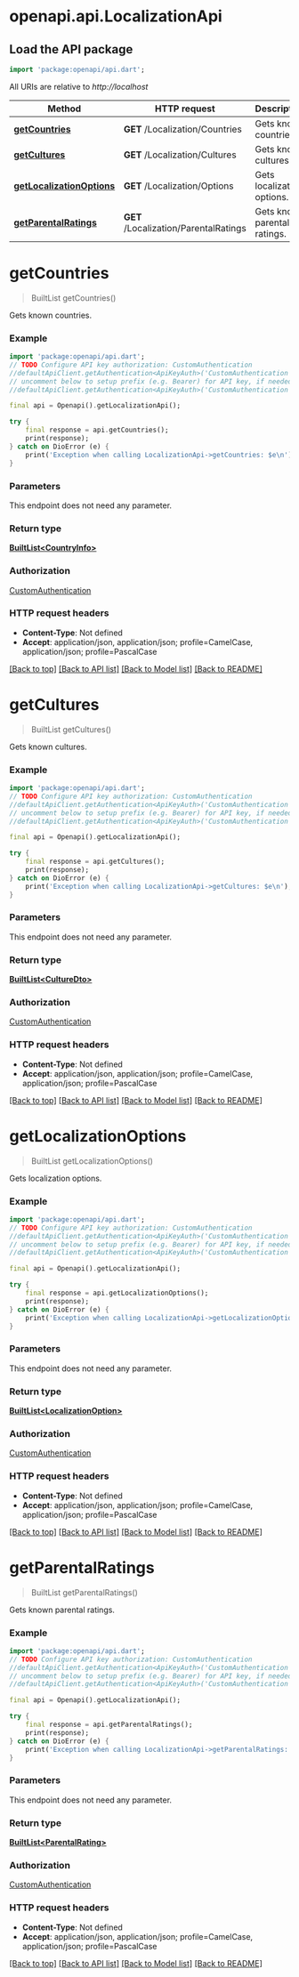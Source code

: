 # openapi.api.LocalizationApi

## Load the API package
```dart
import 'package:openapi/api.dart';
```

All URIs are relative to *http://localhost*

Method | HTTP request | Description
------------- | ------------- | -------------
[**getCountries**](LocalizationApi.md#getcountries) | **GET** /Localization/Countries | Gets known countries.
[**getCultures**](LocalizationApi.md#getcultures) | **GET** /Localization/Cultures | Gets known cultures.
[**getLocalizationOptions**](LocalizationApi.md#getlocalizationoptions) | **GET** /Localization/Options | Gets localization options.
[**getParentalRatings**](LocalizationApi.md#getparentalratings) | **GET** /Localization/ParentalRatings | Gets known parental ratings.


# **getCountries**
> BuiltList<CountryInfo> getCountries()

Gets known countries.

### Example
```dart
import 'package:openapi/api.dart';
// TODO Configure API key authorization: CustomAuthentication
//defaultApiClient.getAuthentication<ApiKeyAuth>('CustomAuthentication').apiKey = 'YOUR_API_KEY';
// uncomment below to setup prefix (e.g. Bearer) for API key, if needed
//defaultApiClient.getAuthentication<ApiKeyAuth>('CustomAuthentication').apiKeyPrefix = 'Bearer';

final api = Openapi().getLocalizationApi();

try {
    final response = api.getCountries();
    print(response);
} catch on DioError (e) {
    print('Exception when calling LocalizationApi->getCountries: $e\n');
}
```

### Parameters
This endpoint does not need any parameter.

### Return type

[**BuiltList&lt;CountryInfo&gt;**](CountryInfo.md)

### Authorization

[CustomAuthentication](../README.md#CustomAuthentication)

### HTTP request headers

 - **Content-Type**: Not defined
 - **Accept**: application/json, application/json; profile=CamelCase, application/json; profile=PascalCase

[[Back to top]](#) [[Back to API list]](../README.md#documentation-for-api-endpoints) [[Back to Model list]](../README.md#documentation-for-models) [[Back to README]](../README.md)

# **getCultures**
> BuiltList<CultureDto> getCultures()

Gets known cultures.

### Example
```dart
import 'package:openapi/api.dart';
// TODO Configure API key authorization: CustomAuthentication
//defaultApiClient.getAuthentication<ApiKeyAuth>('CustomAuthentication').apiKey = 'YOUR_API_KEY';
// uncomment below to setup prefix (e.g. Bearer) for API key, if needed
//defaultApiClient.getAuthentication<ApiKeyAuth>('CustomAuthentication').apiKeyPrefix = 'Bearer';

final api = Openapi().getLocalizationApi();

try {
    final response = api.getCultures();
    print(response);
} catch on DioError (e) {
    print('Exception when calling LocalizationApi->getCultures: $e\n');
}
```

### Parameters
This endpoint does not need any parameter.

### Return type

[**BuiltList&lt;CultureDto&gt;**](CultureDto.md)

### Authorization

[CustomAuthentication](../README.md#CustomAuthentication)

### HTTP request headers

 - **Content-Type**: Not defined
 - **Accept**: application/json, application/json; profile=CamelCase, application/json; profile=PascalCase

[[Back to top]](#) [[Back to API list]](../README.md#documentation-for-api-endpoints) [[Back to Model list]](../README.md#documentation-for-models) [[Back to README]](../README.md)

# **getLocalizationOptions**
> BuiltList<LocalizationOption> getLocalizationOptions()

Gets localization options.

### Example
```dart
import 'package:openapi/api.dart';
// TODO Configure API key authorization: CustomAuthentication
//defaultApiClient.getAuthentication<ApiKeyAuth>('CustomAuthentication').apiKey = 'YOUR_API_KEY';
// uncomment below to setup prefix (e.g. Bearer) for API key, if needed
//defaultApiClient.getAuthentication<ApiKeyAuth>('CustomAuthentication').apiKeyPrefix = 'Bearer';

final api = Openapi().getLocalizationApi();

try {
    final response = api.getLocalizationOptions();
    print(response);
} catch on DioError (e) {
    print('Exception when calling LocalizationApi->getLocalizationOptions: $e\n');
}
```

### Parameters
This endpoint does not need any parameter.

### Return type

[**BuiltList&lt;LocalizationOption&gt;**](LocalizationOption.md)

### Authorization

[CustomAuthentication](../README.md#CustomAuthentication)

### HTTP request headers

 - **Content-Type**: Not defined
 - **Accept**: application/json, application/json; profile=CamelCase, application/json; profile=PascalCase

[[Back to top]](#) [[Back to API list]](../README.md#documentation-for-api-endpoints) [[Back to Model list]](../README.md#documentation-for-models) [[Back to README]](../README.md)

# **getParentalRatings**
> BuiltList<ParentalRating> getParentalRatings()

Gets known parental ratings.

### Example
```dart
import 'package:openapi/api.dart';
// TODO Configure API key authorization: CustomAuthentication
//defaultApiClient.getAuthentication<ApiKeyAuth>('CustomAuthentication').apiKey = 'YOUR_API_KEY';
// uncomment below to setup prefix (e.g. Bearer) for API key, if needed
//defaultApiClient.getAuthentication<ApiKeyAuth>('CustomAuthentication').apiKeyPrefix = 'Bearer';

final api = Openapi().getLocalizationApi();

try {
    final response = api.getParentalRatings();
    print(response);
} catch on DioError (e) {
    print('Exception when calling LocalizationApi->getParentalRatings: $e\n');
}
```

### Parameters
This endpoint does not need any parameter.

### Return type

[**BuiltList&lt;ParentalRating&gt;**](ParentalRating.md)

### Authorization

[CustomAuthentication](../README.md#CustomAuthentication)

### HTTP request headers

 - **Content-Type**: Not defined
 - **Accept**: application/json, application/json; profile=CamelCase, application/json; profile=PascalCase

[[Back to top]](#) [[Back to API list]](../README.md#documentation-for-api-endpoints) [[Back to Model list]](../README.md#documentation-for-models) [[Back to README]](../README.md)


